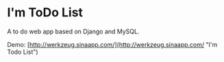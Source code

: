 I'm ToDo List
===
A to do web app based on Django and MySQL.

Demo: [http://werkzeug.sinaapp.com/](http://werkzeug.sinaapp.com/ "I'm Todo List")
